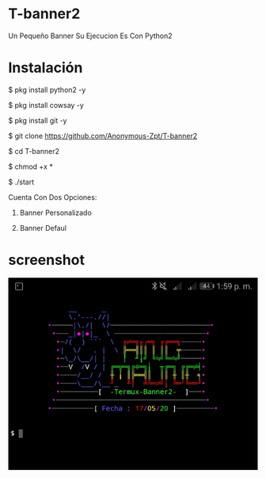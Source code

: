 # T-banner2
Un Pequeño Banner Su Ejecucion Es Con Python2

# Instalación 

$ pkg install python2 -y

$ pkg install cowsay -y

$ pkg install git -y

$ git clone https://github.com/Anonymous-Zpt/T-banner2

$ cd T-banner2 

$ chmod +x *

$ ./start

Cuenta Con Dos Opciones:

1. Banner Personalizado

2. Banner Defaul

# screenshot

![alt tag](https://raw.githubusercontent.com/Anonymous-Zpt/Archivos/master/IMG_20200517_140022.png?token=APCKNPUN4LSADSZNGBHYPHS6YGLUW)

